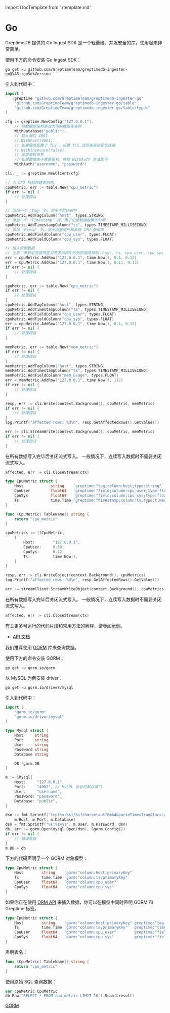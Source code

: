 import DocTemplate from './template.md' 

# Go

<DocTemplate>

<div id="ingester-lib-introduction">

GreptimeDB 提供的 Go Ingest SDK 是一个轻量级、并发安全的库，使用起来非常简单。

</div>


<div id="ingester-lib-installation">

使用下方的命令安装 Go Ingest SDK：

```shell
go get -u github.com/GreptimeTeam/greptimedb-ingester-go@VAR::goSdkVersion
```

引入到代码中：

```go
import (
    greptime "github.com/GreptimeTeam/greptimedb-ingester-go"
    "github.com/GreptimeTeam/greptimedb-ingester-go/table"
    "github.com/GreptimeTeam/greptimedb-ingester-go/table/types"
)
```

</div>

<div id="ingester-lib-connect">

```go
cfg := greptime.NewConfig("127.0.0.1").
    // 将数据库名称更改为你的数据库名称
    WithDatabase("public").
    // 默认端口 4001
    // WithPort(4001).
    // 如果服务配置了 TLS ，设置 TLS 选项来启用安全连接
    // WithInsecure(false).
    // 设置鉴权信息
    // 如果数据库不需要鉴权，移除 WithAuth 方法即可
    WithAuth("username", "password")

cli, _ := greptime.NewClient(cfg)
```
</div>

<div id="low-level-object">

```go
// 为 CPU 指标构建表结构
cpuMetric, err := table.New("cpu_metric")
if err != nil {
    // 处理错误
}

// 添加一个 'Tag' 列，用于主机标识符
cpuMetric.AddTagColumn("host", types.STRING)
// 添加一个 'Timestamp' 列，用于记录数据收集的时间
cpuMetric.AddTimestampColumn("ts", types.TIMESTAMP_MILLISECOND)
// 添加 'Field' 列，用于测量用户和系统 CPU 使用率
cpuMetric.AddFieldColumn("cpu_user", types.FLOAT)
cpuMetric.AddFieldColumn("cpu_sys", types.FLOAT)

// 插入示例数据
// 注意：参数必须按照定义的表结构中的列的顺序排列：host, ts, cpu_user, cpu_sys
err = cpuMetric.AddRow("127.0.0.1", time.Now(), 0.1, 0.12)
err = cpuMetric.AddRow("127.0.0.1", time.Now(), 0.11, 0.13)
if err != nil {
    // 处理错误
}

```

</div>

<div id="create-rows">

```go
cpuMetric, err := table.New("cpu_metric")
if err != nil {
    // 处理错误
}
cpuMetric.AddTagColumn("host", types.STRING)
cpuMetric.AddTimestampColumn("ts", types.TIMESTAMP_MILLISECOND)
cpuMetric.AddFieldColumn("cpu_user", types.FLOAT)
cpuMetric.AddFieldColumn("cpu_sys", types.FLOAT)
err = cpuMetric.AddRow("127.0.0.1", time.Now(), 0.1, 0.12)
if err != nil {
    // 处理错误
}

memMetric, err := table.New("mem_metric")
if err != nil {
    // 处理错误
}
memMetric.AddTagColumn("host", types.STRING)
memMetric.AddTimestampColumn("ts", types.TIMESTAMP_MILLISECOND)
memMetric.AddFieldColumn("mem_usage", types.FLOAT)
err = memMetric.AddRow("127.0.0.1", time.Now(), 112)
if err != nil {
    // 处理错误
}
```

</div>

<div id="insert-rows">

```go
resp, err := cli.Write(context.Background(), cpuMetric, memMetric)
if err != nil {
    // 处理错误
}
log.Printf("affected rows: %d\n", resp.GetAffectedRows().GetValue())
```

</div>

<div id="streaming-insert">

```go
err := cli.StreamWrite(context.Background(), cpuMetric, memMetric)
if err != nil {
    // 处理错误
}
```

在所有数据写入完毕后关闭流式写入。
一般情况下，连续写入数据时不需要关闭流式写入。

```go
affected, err := cli.CloseStream(ctx)
```

</div>

<div id="high-level-style-object">

```go
type CpuMetric struct {
    Host            string    `greptime:"tag;column:host;type:string"`
    CpuUser         float64   `greptime:"field;column:cpu_user;type:float64"`
    CpuSys          float64   `greptime:"field;column:cpu_sys;type:float64"`
    Ts              time.Time `greptime:"timestamp;column:ts;type:timestamp;precision:millisecond"`
}

func (CpuMetric) TableName() string {
    return "cpu_metric"
}

cpuMetrics := []CpuMetric{
    {
        Host:        "127.0.0.1",
        CpuUser:     0.10,
        CpuSys:      0.12,
        Ts:          time.Now(),
    }
}
```

</div>

<div id="high-level-style-insert-data">

```go
resp, err := cli.WriteObject(context.Background(), cpuMetrics)
log.Printf("affected rows: %d\n", resp.GetAffectedRows().GetValue())
```

</div>

<div id="high-level-style-streaming-insert">

```go
err := streamClient.StreamWriteObject(context.Background(), cpuMetrics, memMetrics)
```

在所有数据写入完毕后关闭流式写入。
一般情况下，连续写入数据时不需要关闭流式写入。

```go
affected, err := cli.CloseStream(ctx)
```

</div>

<div id="more-ingestion-examples">

有关更多可运行的代码片段和常用方法的解释，请参阅[示例](https://github.com/GreptimeTeam/greptimedb-ingester-go/tree/main/examples)。

</div>

<div id="ingester-lib-reference">

- [API 文档](https://pkg.go.dev/github.com/GreptimeTeam/greptimedb-ingester-go)

</div>


<div id="recommended-query-library">

我们推荐使用 [GORM](https://gorm.io/) 库来查询数据。

</div>

<div id="query-library-installation">

使用下方的命令安装 GORM：

```shell
go get -u gorm.io/gorm
```

以 MySQL 为例安装 driver：

```shell
go get -u gorm.io/driver/mysql
```

引入到代码中：

```go
import (
    "gorm.io/gorm"
    "gorm.io/driver/mysql"
)
```

</div>


<div id="query-library-connect">

```go
type Mysql struct {
    Host     string
    Port     string
    User     string
    Password string
    Database string

    DB *gorm.DB
}

m := &Mysql{
    Host:     "127.0.0.1",
    Port:     "4002", // MySQL 协议的默认端口
    User:     "username",
    Password: "password",
    Database: "public",
}

dsn := fmt.Sprintf("tcp(%s:%s)/%s?charset=utf8mb4&parseTime=True&loc=Local",
    m.Host, m.Port, m.Database)
dsn = fmt.Sprintf("%s:%s@%s", m.User, m.Password, dsn)
db, err := gorm.Open(mysql.Open(dsn), &gorm.Config{})
if err != nil {
    // 错误处理
}
m.DB = db
```
</div>

<div id="query-library-raw-sql">

下方的代码声明了一个 GORM 对象模型：

```go
type CpuMetric struct {
    Host        string    `gorm:"column:host;primaryKey"`
    Ts          time.Time `gorm:"column:ts;primaryKey"`
    CpuUser     float64   `gorm:"column:cpu_user"`
    CpuSys      float64   `gorm:"column:cpu_sys"`
}
```

如果你正在使用 [ORM API](#orm-api) 来插入数据，你可以在模型中同时声明 GORM 和 Greptime 标签。

```go
type CpuMetric struct {
    Host        string    `gorm:"column:host;primaryKey" greptime:"tag;column:host;type:string"`
    Ts          time.Time `gorm:"column:ts;primaryKey"   greptime:"timestamp;column:ts;type:timestamp;precision:millisecond"`
    CpuUser     float64   `gorm:"column:cpu_user"        greptime:"field;column:cpu_user;type:float64"`
    CpuSys      float64   `gorm:"column:cpu_sys"         greptime:"field;column:cpu_sys;type:float64"`
}
```

声明表名：

```go
func (CpuMetric) TableName() string {
    return "cpu_metric"
}
```

使用原始 SQL 查询数据：

```go
var cpuMetric CpuMetric
db.Raw("SELECT * FROM cpu_metric LIMIT 10").Scan(&result)

```

</div>

<div id="query-lib-doc-link">

[GORM](https://gorm.io/docs/index.html)

</div>


</DocTemplate>